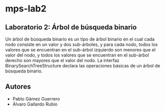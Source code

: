 # mps-lab2

## Laboratorio 2: Árbol de búsqueda binario

Un árbol de búsqueda binario es un tipo de árbol binario en el cual cada nodo consiste en un valor y dos sub-árboles, y para cada nodo, todos los valores que se encuentran en el sub-árbol izquierdo son menores que el valor del nodo, y todos los valores que se encuentran en el sub-árbol derecho son mayores que el valor del nodo. La interfaz BinarySearchTreeStructure<T> declara las operaciones básicas de un árbol de búsqueda binario.

## Autores

- Pablo Gámez Guerrero
- Álvaro Gallardo Rubio
